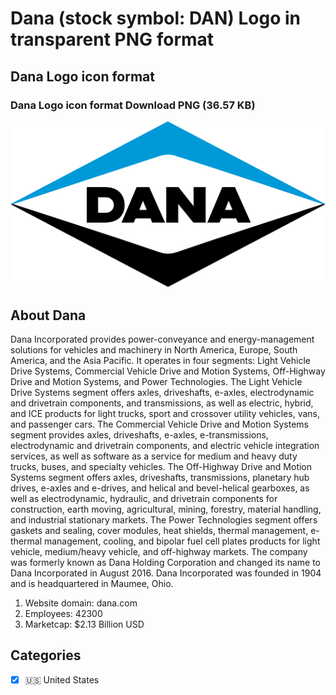 # Dana (stock symbol: DAN) Logo in transparent PNG format

## Dana Logo icon format

### Dana Logo icon format Download PNG (36.57 KB)

![Dana Logo icon format Download PNG (36.57 KB)](/img/orig/DAN-82ba7c13.png)

## About Dana

Dana Incorporated provides power-conveyance and energy-management solutions for vehicles and machinery in North America, Europe, South America, and the Asia Pacific. It operates in four segments: Light Vehicle Drive Systems, Commercial Vehicle Drive and Motion Systems, Off-Highway Drive and Motion Systems, and Power Technologies. The Light Vehicle Drive Systems segment offers axles, driveshafts, e-axles, electrodynamic and drivetrain components, and transmissions, as well as electric, hybrid, and ICE products for light trucks, sport and crossover utility vehicles, vans, and passenger cars. The Commercial Vehicle Drive and Motion Systems segment provides axles, driveshafts, e-axles, e-transmissions, electrodynamic and drivetrain components, and electric vehicle integration services, as well as software as a service for medium and heavy duty trucks, buses, and specialty vehicles. The Off-Highway Drive and Motion Systems segment offers axles, driveshafts, transmissions, planetary hub drives, e-axles and e-drives, and helical and bevel-helical gearboxes, as well as electrodynamic, hydraulic, and drivetrain components for construction, earth moving, agricultural, mining, forestry, material handling, and industrial stationary markets. The Power Technologies segment offers gaskets and sealing, cover modules, heat shields, thermal management, e-thermal management, cooling, and bipolar fuel cell plates products for light vehicle, medium/heavy vehicle, and off-highway markets. The company was formerly known as Dana Holding Corporation and changed its name to Dana Incorporated in August 2016. Dana Incorporated was founded in 1904 and is headquartered in Maumee, Ohio.

1. Website domain: dana.com
2. Employees: 42300
3. Marketcap: $2.13 Billion USD


## Categories
- [x] 🇺🇸 United States
